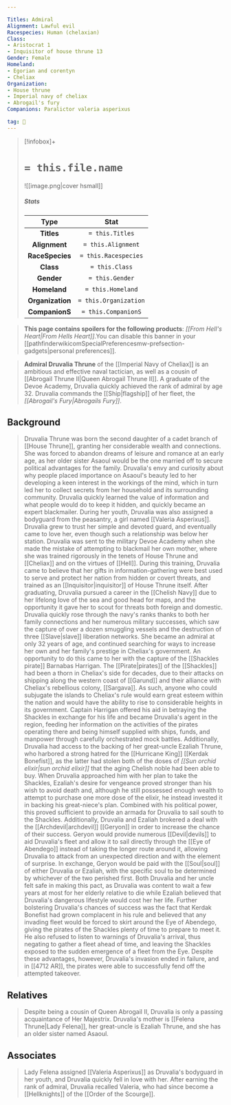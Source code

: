 ```yaml
---

Titles: Admiral
Alignment: Lawful evil
Racespecies: Human (chelaxian)
Class:
- Aristocrat 1
- Inquisitor of house thrune 13
Gender: Female
Homeland:
- Egorian and corentyn
- Cheliax
Organization:
- House thrune
- Imperial navy of cheliax
- Abrogail's fury
Companions: Paralictor valeria asperixus

tag: 👤️
---
```


> [!infobox]+
> #  `= this.file.name`
> ![[image.png|cover hsmall]]
> ##### Stats
> Type | Stat |
> :---: |:---:|
> **Titles** | `= this.Titles` |
> **Alignment** | `= this.Alignment` |
> **RaceSpecies** | `= this.Racespecies` |
> **Class** | `= this.Class` |
> **Gender** | `= this.Gender` |
> **Homeland** | `= this.Homeland` |
> **Organization** | `= this.Organization` |
> **CompanionS** | `= this.CompanionS` |



> **This page contains spoilers for the following products**: *[[From Hell's Heart|From Hells Heart]]*.You can disable this banner in your [[pathfinderwikicomSpecialPreferencesmw-prefsection-gadgets|personal preferences]].


> **Admiral Druvalia Thrune** of the [[Imperial Navy of Cheliax]] is an ambitious and effective naval tactician, as well as a cousin of [[Abrogail Thrune II|Queen Abrogail Thrune II]]. A graduate of the Devoe Academy, Druvalia quickly achieved the rank of admiral by age 32.
> Druvalia commands the [[Ship|flagship]] of her fleet, the *[[Abrogail's Fury|Abrogails Fury]]*.



## Background

> Druvalia Thrune was born the second daughter of a cadet branch of [[House Thrune]], granting her considerable wealth and connections. She was forced to abandon dreams of leisure and romance at an early age, as her older sister Asaoul would be the one married off to secure political advantages for the family. Druvalia's envy and curiosity about why people placed importance on Asaoul's beauty led to her developing a keen interest in the workings of the mind, which in turn led her to collect secrets from her household and its surrounding community. Druvalia quickly learned the value of information and what people would do to keep it hidden, and quickly became an expert blackmailer.
> During her youth, Druvalia was also assigned a bodyguard from the peasantry, a girl named [[Valeria Asperixus]]. Druvalia grew to trust her simple and devoted guard, and eventually came to love her, even though such a relationship was below her station.
> Druvalia was sent to the military Devoe Academy when she made the mistake of attempting to blackmail her own mother, where she was trained rigorously in the tenets of House Thrune and [[Cheliax]] and on the virtues of [[Hell]]. During this training, Druvalia came to believe that her gifts in information-gathering were best used to serve and protect her nation from hidden or covert threats, and trained as an [[Inquisitor|inquisitor]] of House Thrune itself. After graduating, Druvalia pursued a career in the [[Chelish Navy]] due to her lifelong love of the sea and good head for maps, and the opportunity it gave her to scout for threats both foreign and domestic.
> Druvalia quickly rose through the navy's ranks thanks to both her family connections and her numerous military successes, which saw the capture of over a dozen smuggling vessels and the destruction of three [[Slave|slave]] liberation networks. She became an admiral at only 32 years of age, and continued searching for ways to increase her own and her family's prestige in Cheliax's government. An opportunity to do this came to her with the capture of the [[Shackles pirate]] Barnabas Harrigan. The [[Pirate|pirates]] of the [[Shackles]] had been a thorn in Cheliax's side for decades, due to their attacks on shipping along the western coast of [[Garund]] and their alliance with Cheliax's rebellious colony, [[Sargava]]. As such, anyone who could subjugate the islands to Cheliax's rule would earn great esteem within the nation and would have the ability to rise to considerable heights in its government.
> Captain Harrigan offered his aid in betraying the Shackles in exchange for his life and became Druvalia's agent in the region, feeding her information on the activities of the pirates operating there and being himself supplied with ships, funds, and manpower through carefully orchestrated mock battles. Additionally, Druvalia had access to the backing of her great-uncle Ezaliah Thrune, who harbored a strong hatred for the [[Hurricane King]] [[Kerdak Bonefist]], as the latter had stolen both of the doses of *[[Sun orchid elixir|sun orchid elixir]]* that the aging Chelish noble had been able to buy. When Druvalia approached him with her plan to take the Shackles, Ezaliah's desire for vengeance proved stronger than his wish to avoid death and, although he still possessed enough wealth to attempt to purchase one more dose of the elixir, he instead invested it in backing his great-niece's plan. Combined with his political power, this proved sufficient to provide an armada for Druvalia to sail south to the Shackles.
> Additionally, Druvalia and Ezaliah brokered a deal with the [[Archdevil|archdevil]] [[Geryon]] in order to increase the chance of their success. Geryon would provide numerous [[Devil|devils]] to aid Druvalia's fleet and allow it to sail directly through the [[Eye of Abendego]] instead of taking the longer route around it, allowing Druvalia to attack from an unexpected direction and with the element of surprise. In exchange, Geryon would be paid with the [[Soul|soul]] of either Druvalia or Ezaliah, with the specific soul to be determined by whichever of the two perished first. Both Druvalia and her uncle felt safe in making this pact, as Druvalia was content to wait a few years at most for her elderly relative to die while Ezaliah believed that Druvalia's dangerous lifestyle would cost her her life.
> Further bolstering Druvalia's chances of success was the fact that Kerdak Bonefist had grown complacent in his rule and believed that any invading fleet would be forced to skirt around the Eye of Abendego, giving the pirates of the Shackles plenty of time to prepare to meet it. He also refused to listen to warnings of Druvalia's arrival, thus negating to gather a fleet ahead of time, and leaving the Shackles exposed to the sudden emergence of a fleet from the Eye.
> Despite these advantages, however, Druvalia's invasion ended in failure, and in [[4712 AR]], the pirates were able to successfully fend off the attempted takeover.


## Relatives

> Despite being a cousin of Queen Abrogail II, Druvalia is only a passing acquaintance of Her Majestrix. Druvalia's mother is [[Felena Thrune|Lady Felena]], her great-uncle is Ezaliah Thrune, and she has an older sister named Asaoul.


## Associates

> Lady Felena assigned [[Valeria Asperixus]] as Druvalia's bodyguard in her youth, and Druvalia quickly fell in love with her. After earning the rank of admiral, Druvalia recalled Valeria, who had since become a [[Hellknights]] of the [[Order of the Scourge]].







